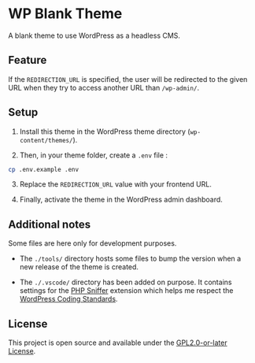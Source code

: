 # WP Blank Theme

A blank theme to use WordPress as a headless CMS.

## Feature

If the `REDIRECTION_URL` is specified, the user will be redirected to the given URL when they try to access another URL than `/wp-admin/`.

## Setup

1. Install this theme in the WordPress theme directory (`wp-content/themes/`).

2. Then, in your theme folder, create a `.env` file :

```bash
cp .env.example .env
```

3. Replace the `REDIRECTION_URL` value with your frontend URL.

4. Finally, activate the theme in the WordPress admin dashboard.

## Additional notes

Some files are here only for development purposes.

-   The `./tools/` directory hosts some files to bump the version when a new release of the theme is created.

-   The `./.vscode/` directory has been added on purpose. It contains settings for the [PHP Sniffer](https://marketplace.visualstudio.com/items?itemName=wongjn.php-sniffer) extension which helps me respect the [WordPress Coding Standards](https://github.com/WordPress/WordPress-Coding-Standards).

## License

This project is open source and available under the [GPL2.0-or-later License](./LICENSE).
